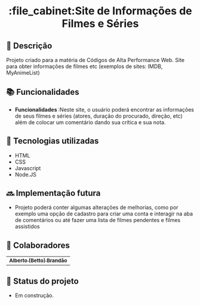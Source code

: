 <h1 align="center">:file_cabinet:Site de Informações de Filmes e Séries</h1>

## :memo: Descrição
Projeto criado para a matéria de Códigos de Alta Performance Web. Site para obter informações de filmes etc (exemplos de sites: IMDB, MyAnimeList)

## :books: Funcionalidades
* <b>Funcionalidades </b>:Neste site, o usuário poderá encontrar as informações de seus filmes e séries (atores, duração do procurado, direção, etc) além de colocar um comentário dando sua crítica e sua nota.

## :wrench: Tecnologias utilizadas
* HTML
* CSS
* Javascript
* Node.JS

## :soon: Implementação futura
* Projeto poderá conter algumas alterações de melhorias, como por exemplo uma opção de cadastro para criar uma conta e interagir na aba de comentários ou até fazer uma lista de filmes pendentes e filmes assistidos

## :handshake: Colaboradores
<table>
  <tr>
    <td align="center">
      <a href="https://github.com/BettoBrandao">
        <sub>
          <b>Alberto (Betto) Brandão</b>
        </sub>
      </a>
    </td>
  </tr>
</table>

## :dart: Status do projeto
* Em construção.
